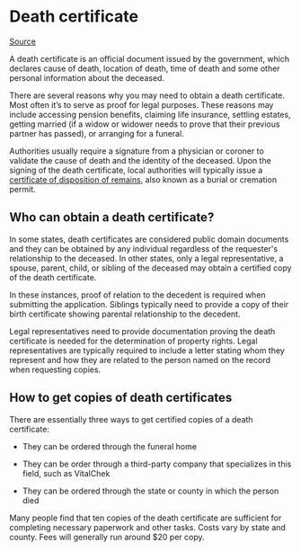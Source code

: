 # Death certificate

[Source](https://www.sciencecare.com/blog/death-certificate-need-one)

A death certificate is an official document issued by the government, which declares cause of death, location of death, time of death and some other personal information about the deceased.

There are several reasons why you may need to obtain a death certificate. Most often it’s to serve as proof for legal purposes. These reasons may include accessing pension benefits, claiming life insurance, settling estates, getting married (if a widow or widower needs to prove that their previous partner has passed), or arranging for a funeral.

Authorities usually require a signature from a physician or coroner to validate the cause of death and the identity of the deceased. Upon the signing of the death certificate, local authorities will typically issue a [certificate of disposition of remains](../certificate-of-disposition-of-remains/), also known as a burial or cremation permit.

## Who can obtain a death certificate?

In some states, death certificates are considered public domain documents and they can be obtained by any individual regardless of the requester's relationship to the deceased. In other states, only a legal representative, a spouse, parent, child, or sibling of the deceased may obtain a certified copy of the death certificate.

In these instances, proof of relation to the decedent is required when submitting the application. Siblings typically need to provide a copy of their birth certificate showing parental relationship to the decedent.

Legal representatives need to provide documentation proving the death certificate is needed for the determination of property rights. Legal representatives are typically required to include a letter stating whom they represent and how they are related to the person named on the record when requesting copies.

## How to get copies of death certificates

There are essentially three ways to get certified copies of a death certificate:

* They can be ordered through the funeral home

* They can be order through a third-party company that specializes in this field, such as VitalChek

* They can be ordered through the state or county in which the person died

Many people find that ten copies of the death certificate are sufficient for completing necessary paperwork and other tasks. Costs vary by state and county. Fees will generally run around $20 per copy.
